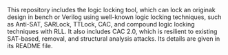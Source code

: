 This repository includes the logic locking tool, which can lock an originak design in bench or Verilog using well-known logic locking techniques, such as Anti-SAT, SARLock, TTLock, CAC, and compound logic locking techniques with RLL. It also includes CAC 2.0, which is resilient to existing SAT-based, removal, and structural analysis attacks. Its details are given in its README file. 

